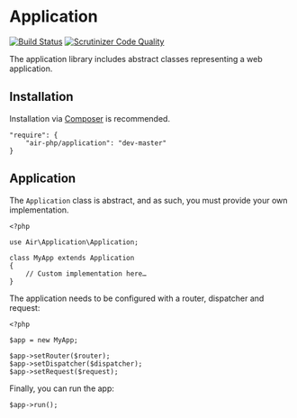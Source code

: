 # Application
[![Build Status](https://scrutinizer-ci.com/g/air-php/application/badges/build.png?b=master)](https://scrutinizer-ci.com/g/air-php/application/build-status/master) [![Scrutinizer Code Quality](https://scrutinizer-ci.com/g/air-php/application/badges/quality-score.png?b=master)](https://scrutinizer-ci.com/g/air-php/application/?branch=master)

The application library includes abstract classes representing a web application.

## Installation
Installation via [Composer](https://getcomposer.org/) is recommended.

    "require": {
        "air-php/application": "dev-master"
    }

## Application
The `Application` class is abstract, and as such, you must provide your own implementation.

    <?php

    use Air\Application\Application;

    class MyApp extends Application
    {
        // Custom implementation here…
    }

The application needs to be configured with a router, dispatcher and request:

    <?php

    $app = new MyApp;

    $app->setRouter($router);
    $app->setDispatcher($dispatcher);
    $app->setRequest($request);

Finally, you can run the app:

    $app->run();